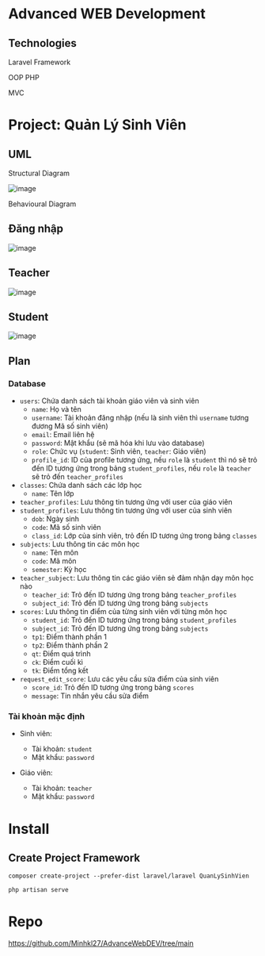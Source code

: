 # Advanced WEB Development

## Technologies

Laravel Framework

OOP PHP

MVC

# Project: Quản Lý Sinh Viên

## UML

Structural Diagram

![image](https://github.com/user-attachments/assets/f49d6470-fdc3-4d3a-9e25-639af0db019a)


Behavioural Diagram
## Đăng nhập
![image](https://github.com/user-attachments/assets/40848fa5-553a-457f-815d-1a2ff441a62a)

## Teacher
![image](https://github.com/user-attachments/assets/3b18d3c7-4139-41ca-8b38-783b130de636)

## Student
![image](https://github.com/user-attachments/assets/f31c4357-baa5-44aa-9167-39c07446ad33)


## Plan
### Database
- `users`: Chứa danh sách tài khoản giáo viên và sinh viên
    - `name`: Họ và tên
    - `username`: Tài khoản đăng nhập (nếu là sinh viên thì `username` tương đương Mã số sinh viên)
    - `email`: Email liên hệ
    - `password`: Mật khẩu (sẽ mã hóa khi lưu vào database)
    - `role`: Chức vụ (`student`: Sinh viên, `teacher`: Giáo viên)
    - `profile_id`: ID của profile tương ứng, nếu `role` là `student` thì nó sẽ trỏ đến ID tương ứng trong bảng `student_profiles`, nếu `role` là `teacher` sẽ trỏ đến `teacher_profiles`
- `classes`: Chứa danh sách các lớp học
    - `name`: Tên lớp
- `teacher_profiles`: Lưu thông tin tương ứng với user của giáo viên
- `student_profiles`: Lưu thông tin tương ứng với user của sinh viên
    - `dob`: Ngày sinh
    - `code`: Mã số sinh viên
    - `class_id`: Lớp của sinh viên, trỏ đến ID tương ứng trong bảng `classes`
- `subjects`: Lưu thông tin các môn học
    - `name`: Tên môn
    - `code`: Mã môn
    - `semester`: Kỳ học
- `teacher_subject`: Lưu thông tin các giáo viên sẻ đảm nhận dạy môn học nào
    - `teacher_id`: Trỏ đến ID tương ứng trong bảng `teacher_profiles`
    - `subject_id`: Trỏ đến ID tương ứng trong bảng `subjects`
- `scores`: Lưu thông tin điểm của từng sinh viên với từng môn học
    - `student_id`: Trỏ đến ID tương ứng trong bảng `student_profiles`
    - `subject_id`: Trỏ đến ID tương ứng trong bảng `subjects`
    - `tp1`: Điểm thành phần 1
    - `tp2`: Điểm thành phần 2
    - `qt`: Điểm quá trình
    - `ck`: Điểm cuối kì
    - `tk`: Điểm tổng kết
- `request_edit_score`: Lưu các yêu cầu sửa điểm của sinh viên
    - `score_id`: Trỏ đến ID tương ứng trong bảng `scores`
    - `message`: Tin nhắn yêu cầu sửa điểm

### Tài khoản mặc định
- Sinh viên:
    - Tài khoản: `student`
    - Mật khẩu: `password`

- Giáo viên:
    - Tài khoản: `teacher`
    - Mật khẩu: `password`

# Install

## Create Project Framework

```
composer create-project --prefer-dist laravel/laravel QuanLySinhVien

php artisan serve

```

# Repo
https://github.com/Minhkl27/AdvanceWebDEV/tree/main


